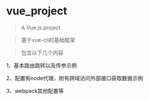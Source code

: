 # vue_project

> A Vue.js project

> 基于vue-cli的基础框架

> 包含以下几个内容

1、基本路由跳转以及传参示例

2、配置有node代理，附有跨域访问外部接口获取数据示例

3、webpack其他配置等

